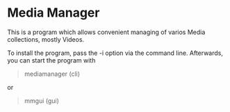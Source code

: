 # Media Manager

This is a program which allows convenient managing of varios Media collections, mostly Videos.

To install the program, pass the -i option via the command line. Afterwards, you can start the program with

>mediamanager (cli)

or

>mmgui (gui)